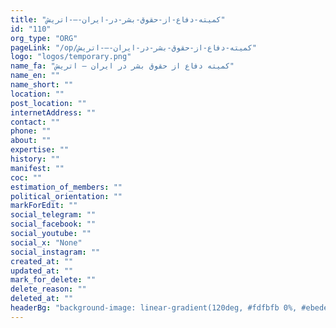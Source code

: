 ```yaml
---
title: "کمیته-دفاع-از-حقوق-بشر-در-ایران-–-اتریش"
id: "110"
org_type: "ORG"
pageLink: "/op/کمیته-دفاع-از-حقوق-بشر-در-ایران-–-اتریش"
logo: "logos/temporary.png"
name_fa: "کمیته دفاع از حقوق بشر در ایران – اتریش"
name_en: ""
name_short: ""
location: ""
post_location: ""
internetAddress: ""
contact: ""
phone: ""
about: ""
expertise: ""
history: ""
manifest: ""
coc: ""
estimation_of_members: ""
political_orientation: ""
markForEdit: ""
social_telegram: ""
social_facebook: ""
social_youtube: ""
social_x: "None"
social_instagram: ""
created_at: ""
updated_at: ""
mark_for_delete: ""
delete_reason: ""
deleted_at: ""
headerBg: "background-image: linear-gradient(120deg, #fdfbfb 0%, #ebedee 100%);"
---
```


